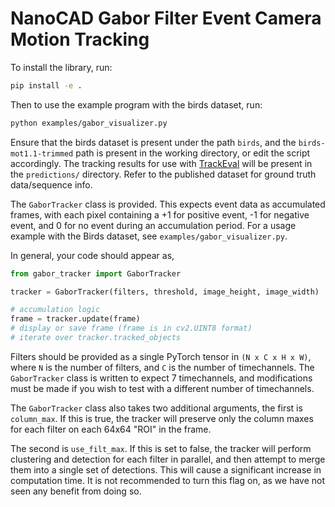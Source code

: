 # NanoCAD Gabor Filter Event Camera Motion Tracking

To install the library, run:
```bash
pip install -e .
```

Then to use the example program with the birds dataset,
run:
```bash
python examples/gabor_visualizer.py
```
Ensure that the birds dataset is present under the path `birds`, and the
`birds-mot1.1-trimmed` path is present in the working directory, or edit the
script accordingly. The tracking results for use with
[TrackEval](https://github.com/JonathonLuiten/TrackEval/tree/master) will be
present in the `predictions/` directory. Refer to the published dataset for
ground truth data/sequence info.

The `GaborTracker` class is provided. This expects event data as accumulated
frames, with each pixel containing a +1 for positive event, -1 for negative
event, and 0 for no event during an accumulation period. For a usage example
with the Birds dataset, see `examples/gabor_visualizer.py`.

In general, your code should appear as,
```python
from gabor_tracker import GaborTracker

tracker = GaborTracker(filters, threshold, image_height, image_width)

# accumulation logic
frame = tracker.update(frame)
# display or save frame (frame is in cv2.UINT8 format)
# iterate over tracker.tracked_objects
```

Filters should be provided as a single PyTorch tensor in `(N x C x H x W)`,
where `N` is the number of filters, and `C` is the number of timechannels. The
`GaborTracker` class is written to expect 7 timechannels, and modifications must
be made if you wish to test with a different number of timechannels.

The `GaborTracker` class also takes two additional arguments, the first is
`column_max`. If this is true, the tracker will preserve only the column maxes
for each filter on each 64x64 "ROI" in the frame.

The second is `use_filt_max`. If this is set to false, the tracker will perform
clustering and detection for each filter in parallel, and then attempt to merge
them into a single set of detections. This will cause a significant increase in
computation time. It is not recommended to turn this flag on, as we have not
seen any benefit from doing so.
